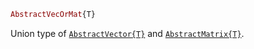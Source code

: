 ```julia
AbstractVecOrMat{T}
```

Union type of [`AbstractVector{T}`](@ref) and [`AbstractMatrix{T}`](@ref).
